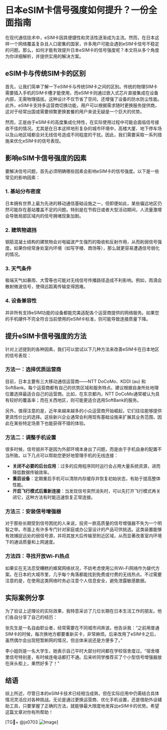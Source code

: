 # 日本eSIM卡信号强度如何提升？一份全面指南

在现代通信技术中，eSIM卡因其便捷性和灵活性逐渐成为主流。然而，在日本这样一个网络覆盖复杂且人口密集的国家，许多用户可能会遇到eSIM卡信号不稳定的问题。那么，如何才能有效提升日本eSIM卡的信号强度呢？本文将从多个角度为你详细解析，并提供实用的解决方案。

## eSIM卡与传统SIM卡的区别

首先，让我们简单了解一下eSIM卡与传统SIM卡之间的区别。传统的物理SIM卡需要插入手机的SIM卡槽才能使用，而eSIM卡则通过嵌入式芯片直接集成在设备内部，无需物理插拔。这种设计不仅节省了空间，还增强了设备的防水防尘性能。此外，eSIM卡支持多运营商切换功能，用户可以根据需求随时更换服务提供商，这对于经常出国或需要频繁更换套餐的用户来说无疑是一个巨大的优势。

然而，正是由于eSIM卡的高度集成化特性，在实际使用过程中可能会面临信号接收不佳的情况。尤其是在日本这样地形复杂的城市环境中，高楼大厦、地下停车场以及山地区域都会对无线信号造成不同程度的干扰。因此，我们需要采取一系列措施来优化eSIM卡的信号表现。

## 影响eSIM卡信号强度的因素

要解决信号问题，首先必须明确哪些因素会影响eSIM卡的信号强度。以下是一些常见的影响因素：

### 1. 基站分布密度
日本拥有世界上最为先进的移动通信基础设施之一，但即便如此，某些偏远地区仍然可能存在基站覆盖不足的问题。特别是在节假日或者大型活动期间，人流量激增会导致局部区域内的信号拥堵现象加剧。

### 2. 建筑物遮挡
钢筋混凝土结构的建筑物会对电磁波产生强烈的吸收和反射作用，从而削弱信号强度。如果你经常身处室内环境（如写字楼、商场等），那么就更容易遭遇信号弱化的情况。

### 3. 天气条件
极端天气如暴雨、大雪等也可能对无线信号传播路径造成不利影响。例如，雨滴会散射微波信号，使得远距离传输变得困难。

### 4. 设备兼容性
并非所有支持eSIM功能的设备都能完美适配各个运营商提供的网络服务。如果您的手机硬件不完全符合当前使用的eSIM卡标准，则可能导致连接质量下降。

## 提升eSIM卡信号强度的方法

针对上述提到的各种因素，我们可以尝试以下几种方法来改善eSIM卡在日本地区的信号表现：

### 方法一：选择优质运营商
目前，日本主要有三大移动通信运营商——NTT DoCoMo、KDDI (au) 和 SoftBank。每个运营商都有自己的优势区域和服务特点。建议根据自身所处地理位置选择最适合自己的运营商。比如，在东京都内，NTT DoCoMo通常被认为具有较好的覆盖率；而在关西地区，则可能更适合选用SoftBank的服务。

另外，值得注意的是，近年来越来越多的小众运营商开始崛起，它们往往能够提供更具性价比的选择。这些新兴企业通常会利用现有基础设施来扩展其业务范围，因此在某些特定场景下也能获得不错的体验。

### 方法二：调整手机设置
很多时候，信号弱并不是因为外部环境本身出了问题，而是由于手机自身的配置不当所致。以下几点可以帮助您更好地管理手机的无线连接：

- **关闭不必要的后台应用**：过多的应用程序同时运行会占用大量系统资源，进而降低数据传输效率。
- **重启设备**：定期重启手机可以清除内存缓存并恢复初始状态，有助于提高整体性能。
- **开启飞行模式后重新连接**：当发现信号突然消失时，可以先打开飞行模式再关闭它，这种方法有时能迅速恢复正常连接。

### 方法三：安装信号增强器
对于那些长期受到信号困扰的人来说，投资一款高质量的信号增强器不失为一个明智之举。市面上有许多专门针对家庭或办公室设计的产品可供挑选。这类装置能够有效捕捉远处的弱信号源，并将其放大后传输至附近区域，从而显著改善室内环境下的通话质量和上网速度。

### 方法四：寻找开放Wi-Fi热点
如果实在无法忍受糟糕的蜂窝网络状况，不妨考虑使用公共Wi-Fi网络作为替代方案。在日本的大城市里，几乎每个角落都能找到免费或付费的无线热点。不过需要注意的是，在使用这类网络时务必注意个人信息安全，避免泄露敏感数据。

## 实际案例分享

为了验证上述理论的实际效果，我特意采访了几位长期在日本生活工作的朋友。他们各自分享了自己的经历：

张先生是一名自由职业者，经常需要在不同城市间奔波。他告诉我：“之前用普通SIM卡的时候，每次换地方都要重新买卡，非常麻烦。后来改用了eSIM卡之后，虽然偶尔会出现短暂断网的情况，但总体来说还是方便多了。”

李小姐则是一名大学生，她表示自己平时大部分时间都在学校宿舍度过。“宿舍楼里信号特别差，有时候连电话都打不通。后来听同学推荐买了个小型信号增强器放在床头柜上，果然好多了！”

## 结语

综上所述，尽管日本的eSIM卡技术已经相当成熟，但在实际应用中仍需结合具体情况灵活应对各种挑战。无论是通过更换运营商、优化手机设置，还是借助外设辅助工具，只要掌握了正确的方法，就能够最大限度地发挥出eSIM卡的优势。希望这篇文章对你有所帮助！

[TG💪+ @jx0703 ![Image](https://github.com/user-attachments/assets/dbca1d08-cadb-493c-b0ec-ad6f7a83f270)]